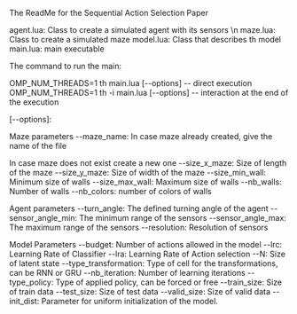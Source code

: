 <bold>The ReadMe for the Sequential Action Selection Paper</bold>

agent.lua: Class to create a simulated agent with its sensors \n
maze.lua: Class to create a simulated maze
model.lua: Class that describes th model
main.lua: main executable

The command to run the main:

OMP_NUM_THREADS=1 th main.lua [--options] -- direct execution
OMP_NUM_THREADS=1 th -i main.lua [--options] -- interaction at the end of the execution

[--options]:

Maze parameters
--maze_name: In case maze already created, give the name of the file

In case maze does not exist create a new one
--size_x_maze: Size of length of the maze
--size_y_maze: Size of width of the maze
--size_min_wall: Minimum size of walls
--size_max_wall: Maximum size of walls
--nb_walls: Number of walls
--nb_colors: number of colors of walls

Agent parameters
--turn_angle: The defined turning angle of the agent
--sensor_angle_min: The minimum range of the sensors
--sensor_angle_max: The maximum range of the sensors
--resolution: Resolution of sensors

Model Parameters
--budget: Number of actions allowed in the model
--lrc: Learning Rate of Classifier
--lra: Learning Rate of Action selection
--N: Size of latent state
--type_transformation: Type of cell for the transformations, can be RNN or GRU
--nb_iteration: Number of learning iterations
--type_policy: Type of applied policy, can be forced or free
--train_size: Size of train data
--test_size: Size of test data
--valid_size: Size of valid data
--init_dist: Parameter for uniform initialization of the model.
